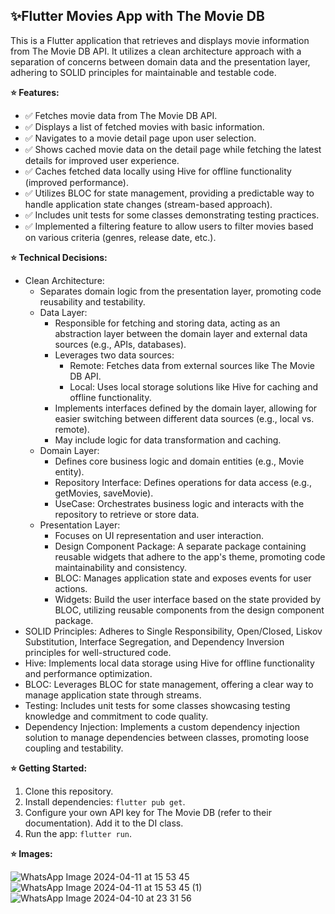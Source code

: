 ##  ✨Flutter Movies App with The Movie DB

This is a Flutter application that retrieves and displays movie information from The Movie DB API. It utilizes a clean architecture approach with a separation of concerns between domain data and the presentation layer, adhering to SOLID principles for maintainable and testable code.

**⭐ Features:**

*  :white_check_mark:  Fetches movie data from The Movie DB API.
*  :white_check_mark:  Displays a list of fetched movies with basic information.
*  :white_check_mark:  Navigates to a movie detail page upon user selection.
*  :white_check_mark:  Shows cached movie data on the detail page while fetching the latest details for improved user experience.
*  :white_check_mark:  Caches fetched data locally using Hive for offline functionality (improved performance).
*  :white_check_mark:  Utilizes BLOC for state management, providing a predictable way to handle application state changes (stream-based approach).
*  :white_check_mark:  Includes unit tests for some classes demonstrating testing practices.
*  :white_check_mark:  Implemented a filtering feature to allow users to filter movies based on various criteria (genres, release date, etc.).


**⭐ Technical Decisions:**

* Clean Architecture:
    * Separates domain logic from the presentation layer, promoting code reusability and testability.
    * Data Layer:
        * Responsible for fetching and storing data, acting as an abstraction layer between the domain layer and external data sources (e.g., APIs, databases).
        * Leverages two data sources:
            * Remote: Fetches data from external sources like The Movie DB API.
            * Local: Uses local storage solutions like Hive for caching and offline functionality.
        * Implements interfaces defined by the domain layer, allowing for easier switching between different data sources (e.g., local vs. remote).
        * May include logic for data transformation and caching.
    * Domain Layer:
        * Defines core business logic and domain entities (e.g., Movie entity).
        * Repository Interface: Defines operations for data access (e.g., getMovies, saveMovie).
        * UseCase: Orchestrates business logic and interacts with the repository to retrieve or store data.
    * Presentation Layer:
        * Focuses on UI representation and user interaction.
        * Design Component Package: A separate package containing reusable widgets that adhere to the app's theme, promoting code maintainability and consistency.
        * BLOC: Manages application state and exposes events for user actions.
        * Widgets: Build the user interface based on the state provided by BLOC, utilizing reusable components from the design component package.
* SOLID Principles: Adheres to Single Responsibility, Open/Closed, Liskov Substitution, Interface Segregation, and Dependency Inversion principles for well-structured code.
* Hive: Implements local data storage using Hive for offline functionality and performance optimization.
* BLOC: Leverages BLOC for state management, offering a clear way to manage application state through streams.
* Testing: Includes unit tests for some classes showcasing testing knowledge and commitment to code quality.
* Dependency Injection: Implements a custom dependency injection solution to manage dependencies between classes, promoting loose coupling and testability.

**⭐ Getting Started:**

1. Clone this repository.
2. Install dependencies: `flutter pub get`.
3. Configure your own API key for The Movie DB (refer to their documentation). Add it to the DI class.
4. Run the app: `flutter run`.

**⭐ Images:**

![WhatsApp Image 2024-04-11 at 15 53 45](https://github.com/itaishalom/FlutterMovieApp/assets/9066121/71994f06-97ef-46a4-9cbe-32148e24251f)
![WhatsApp Image 2024-04-11 at 15 53 45 (1)](https://github.com/itaishalom/FlutterMovieApp/assets/9066121/81f47a54-9309-4d15-b8db-dd04db0cad32)
![WhatsApp Image 2024-04-10 at 23 31 56](https://github.com/itaishalom/FlutterMovieApp/assets/9066121/2e5d157a-0f19-4dec-a54c-8a6918775f98)


